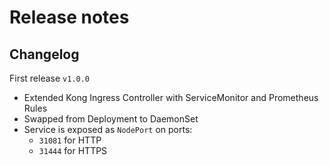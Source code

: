 # Release notes

## Changelog

First release `v1.0.0`

- Extended Kong Ingress Controller with ServiceMonitor and Prometheus Rules
- Swapped from Deployment to DaemonSet
- Service is exposed as `NodePort` on ports:
    - `31081` for HTTP
    - `31444` for HTTPS
    
